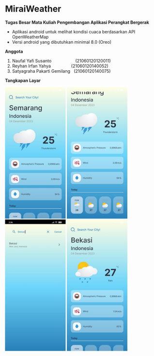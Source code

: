 # MiraiWeather
**Tugas Besar Mata Kuliah Pengembangan Aplikasi Perangkat Bergerak**
- Aplikasi android untuk melihat kondisi cuaca berdasarkan API OpenWeatherMap
- Versi android yang dibutuhkan minimal 8.0 (Oreo)

**Anggota**
1. Naufal Yafi Susanto &nbsp;&nbsp;&nbsp;&nbsp;&nbsp;&nbsp;&nbsp;&nbsp;&nbsp;&nbsp;&nbsp;&nbsp;&nbsp;&nbsp;&nbsp;&nbsp;&nbsp;&nbsp;&nbsp;(21060120120011)
2. Reyhan Irfan Yahya &nbsp;&nbsp;&nbsp;&nbsp;&nbsp;&nbsp;&nbsp;&nbsp;&nbsp;&nbsp;&nbsp;&nbsp;&nbsp;&nbsp;&nbsp;&nbsp;(21060120140052) 
3. Satyagraha Pakarti Gemilang &nbsp;&nbsp;(21060120140075)

**Tangkapan Layar**
<div>
  <img width="200" src="assets/1.jpg"/> <img width="200" src="assets/2.jpg"/> <img width="200" src="assets/3.jpg"/> <img width="200" src="assets/4.jpg"/>
</div>
